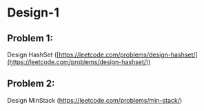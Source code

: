 # Design-1

## Problem 1:
Design HashSet ([https://leetcode.com/problems/design-hashset/](https://leetcode.com/problems/design-hashset/))



## Problem 2:
Design MinStack (https://leetcode.com/problems/min-stack/)



